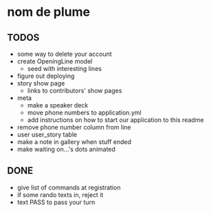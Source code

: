 # nom de plume

## TODOS

* some way to delete your account
* create OpeningLine model
    * seed with interesting lines
* figure out deploying
* story show page
    * links to contributors' show pages
* meta
    * make a speaker deck
    * move phone numbers to application.yml
    * add instructions on how to start our application to this readme
* remove phone number column from line
* user user_story table
* make a note in gallery when stuff ended
* make waiting on...'s dots animated

## DONE

* give list of commands at registration
* if some rando texts in, reject it
* text PASS to pass your turn